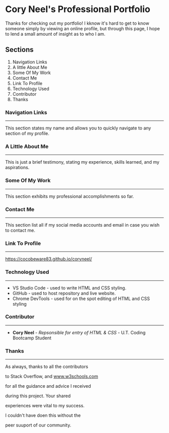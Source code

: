 # Cory Neel's Professional Portfolio

Thanks for checking out my portfolio!  I kknow it's hard to get to know someone simply by viewing an online profile, but through this page, I hope to lend a small amount of insight as to who I am. 

## Sections
1. Navigation Links
2. A little About Me
3. Some Of My Work
4. Contact Me
5. Link To Profile
6. Technology Used
7. Contributor
8. Thanks

### Navigation Links
***
This section states my name and allows you to quickly navigate to any section of my profile.

### A Little About Me
***
This is just a brief testimony, stating my experience, skills learned, and my aspirations.

### Some Of My Work
***
This section exhibits my professional accomplishments so far.

### Contact Me
***
This section list all if my social media accounts and email in case you wish to contact me.

### Link To Profile 
***
https://cocobeware83.github.io/coryneel/

### Technology Used
***
* VS Studio Code - used to write HTML and CSS styling.
* GitHub - used to host repository and live website.
* Chrome DevTools - used for on the spot editing of HTML and CSS styling

### Contributor
***
* **Cory Neel** - _Repsonsible for entry of HTML & CSS_ - U.T. Coding Bootcamp Student

### Thanks
***
As always, thanks to all the contributors 

to Stack Overflow, and www.w3schools.com

for all the guidance and advice I received 

during this project. Your shared

experiences were vital to my success.  

I couldn't have doen this without the 

peer suuport of our community.

